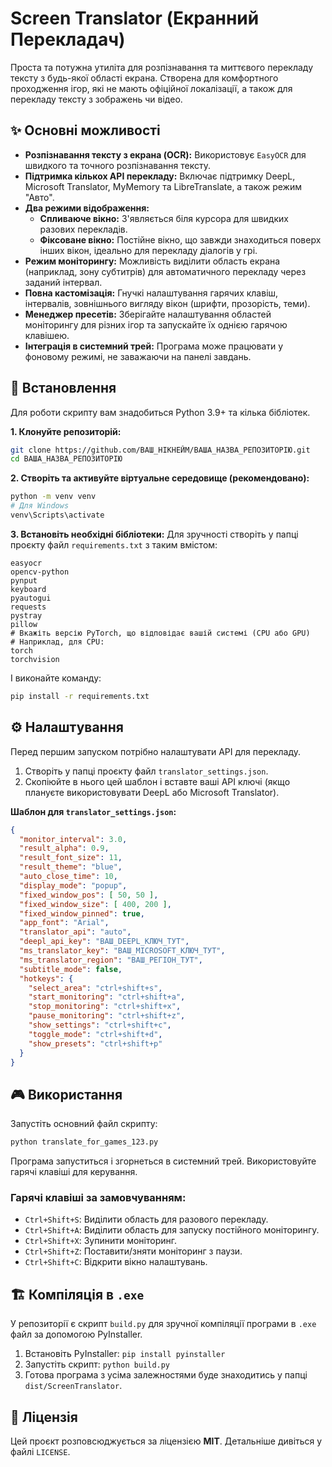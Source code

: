 # Screen Translator (Екранний Перекладач)

Проста та потужна утиліта для розпізнавання та миттєвого перекладу тексту з будь-якої області екрана. Створена для комфортного проходження ігор, які не мають офіційної локалізації, а також для перекладу тексту з зображень чи відео.

## ✨ Основні можливості

  * **Розпізнавання тексту з екрана (OCR):** Використовує `EasyOCR` для швидкого та точного розпізнавання тексту.
  * **Підтримка кількох API перекладу:** Включає підтримку DeepL, Microsoft Translator, MyMemory та LibreTranslate, а також режим "Авто".
  * **Два режими відображення:**
      * **Спливаюче вікно:** З'являється біля курсора для швидких разових перекладів.
      * **Фіксоване вікно:** Постійне вікно, що завжди знаходиться поверх інших вікон, ідеально для перекладу діалогів у грі.
  * **Режим моніторингу:** Можливість виділити область екрана (наприклад, зону субтитрів) для автоматичного перекладу через заданий інтервал.
  * **Повна кастомізація:** Гнучкі налаштування гарячих клавіш, інтервалів, зовнішнього вигляду вікон (шрифти, прозорість, теми).
  * **Менеджер пресетів:** Зберігайте налаштування областей моніторингу для різних ігор та запускайте їх однією гарячою клавішею.
  * **Інтеграція в системний трей:** Програма може працювати у фоновому режимі, не заважаючи на панелі завдань.

## 🚀 Встановлення

Для роботи скрипту вам знадобиться Python 3.9+ та кілька бібліотек.

**1. Клонуйте репозиторій:**

```bash
git clone https://github.com/ВАШ_НІКНЕЙМ/ВАША_НАЗВА_РЕПОЗИТОРІЮ.git
cd ВАША_НАЗВА_РЕПОЗИТОРІЮ
```

**2. Створіть та активуйте віртуальне середовище (рекомендовано):**

```bash
python -m venv venv
# Для Windows
venv\Scripts\activate
```

**3. Встановіть необхідні бібліотеки:**
Для зручності створіть у папці проєкту файл `requirements.txt` з таким вмістом:

```
easyocr
opencv-python
pynput
keyboard
pyautogui
requests
pystray
pillow
# Вкажіть версію PyTorch, що відповідає вашій системі (CPU або GPU)
# Наприклад, для CPU:
torch
torchvision
```

І виконайте команду:

```bash
pip install -r requirements.txt
```

## ⚙️ Налаштування

Перед першим запуском потрібно налаштувати API для перекладу.

1.  Створіть у папці проєкту файл `translator_settings.json`.
2.  Скопіюйте в нього цей шаблон і вставте ваші API ключі (якщо плануєте використовувати DeepL або Microsoft Translator).

**Шаблон для `translator_settings.json`:**

```json
{
  "monitor_interval": 3.0,
  "result_alpha": 0.9,
  "result_font_size": 11,
  "result_theme": "blue",
  "auto_close_time": 10,
  "display_mode": "popup",
  "fixed_window_pos": [ 50, 50 ],
  "fixed_window_size": [ 400, 200 ],
  "fixed_window_pinned": true,
  "app_font": "Arial",
  "translator_api": "auto",
  "deepl_api_key": "ВАШ_DEEPL_КЛЮЧ_ТУТ",
  "ms_translator_key": "ВАШ_MICROSOFT_КЛЮЧ_ТУТ",
  "ms_translator_region": "ВАШ_РЕГІОН_ТУТ",
  "subtitle_mode": false,
  "hotkeys": {
    "select_area": "ctrl+shift+s",
    "start_monitoring": "ctrl+shift+a",
    "stop_monitoring": "ctrl+shift+x",
    "pause_monitoring": "ctrl+shift+z",
    "show_settings": "ctrl+shift+c",
    "toggle_mode": "ctrl+shift+d",
    "show_presets": "ctrl+shift+p"
  }
}
```

## 🎮 Використання

Запустіть основний файл скрипту:

```bash
python translate_for_games_123.py
```

Програма запуститься і згорнеться в системний трей. Використовуйте гарячі клавіші для керування.

### Гарячі клавіші за замовчуванням:

  * `Ctrl+Shift+S`: Виділити область для разового перекладу.
  * `Ctrl+Shift+A`: Виділити область для запуску постійного моніторингу.
  * `Ctrl+Shift+X`: Зупинити моніторинг.
  * `Ctrl+Shift+Z`: Поставити/зняти моніторинг з паузи.
  * `Ctrl+Shift+C`: Відкрити вікно налаштувань.

## 🏗️ Компіляція в `.exe`

У репозиторії є скрипт `build.py` для зручної компіляції програми в `.exe` файл за допомогою PyInstaller.

1.  Встановіть PyInstaller: `pip install pyinstaller`
2.  Запустіть скрипт: `python build.py`
3.  Готова програма з усіма залежностями буде знаходитись у папці `dist/ScreenTranslator`.

## 📄 Ліцензія

Цей проєкт розповсюджується за ліцензією **MIT**. Детальніше дивіться у файлі `LICENSE`.
